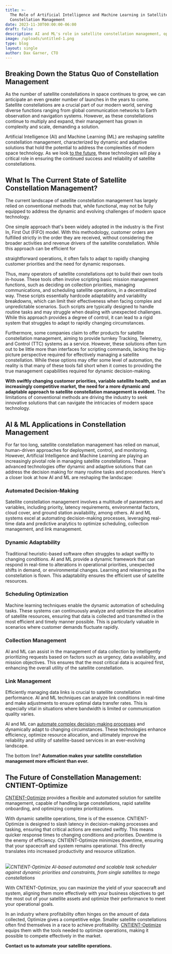 ```yaml
---
title: >-
  The Role of Artificial Intelligence and Machine Learning in Satellite
  Constellation Management
date: 2023-11-30T00:00:00-06:00
draft: false
description: AI and ML's role in satellite constellation management, optimizing decisions and resource allocation for efficient space operations.
image: /uploads/untitled-1.png
type: blog
layout: single
author: Dax Garner, CTO
---
```

## Breaking Down the Status Quo of Constellation Management

As the number of satellite constellations in space continues to grow, we can anticipate an even greater number of launches in the years to come. Satellite constellations are a crucial part of our modern world, serving diverse functions ranging from global communication networks to Earth observation and navigation systems. However, as these constellations continue to multiply and expand, their management has grown in complexity and scale, demanding a solution.

Artificial Intelligence (AI) and Machine Learning (ML) are reshaping satellite constellation management, characterized by dynamic and adaptive solutions that hold the potential to address the complexities of modern space technology. As we look [to the future](https://cognitivespace.com/blog/automated-satellite-operations-pioneering-the-future-of-constellation-management/), these technologies will play a critical role in ensuring the continued success and reliability of satellite constellations.

## What Is The Current State of Satellite Constellation Management?

The current landscape of satellite constellation management has largely relied on conventional methods that, while functional, may not be fully equipped to address the dynamic and evolving challenges of modern space technology.

One simple approach that's been widely adopted in the industry is the First In, First Out (FIFO) model. With this methodology, customer orders are fulfilled strictly in the order they are received, without considering the broader activities and revenue drivers of the satellite constellation. While this approach can be efficient for

straightforward operations, it often fails to adapt to rapidly changing customer priorities and the need for dynamic responses.

Thus, many operators of satellite constellations opt to build their own tools in-house. These tools often involve scripting basic mission management functions, such as deciding on collection priorities, managing communications, and scheduling satellite operations, in a decentralized way. These scripts essentially hardcode adaptability and variability breakdowns, which can limit their effectiveness when facing complex and unpredictable scenarios. Such scripts are typically designed to handle routine tasks and may struggle when dealing with unexpected challenges. While this approach provides a degree of control, it can lead to a rigid system that struggles to adapt to rapidly changing circumstances.

Furthermore, some companies claim to offer products for satellite constellation management, aiming to provide turnkey Tracking, Telemetry, and Control (TTC) systems as a service. However, these solutions often turn out to be little more than interfaces for scripting commands, lacking the big-picture perspective required for effectively managing a satellite constellation. While these options may offer some level of automation, the reality is that many of these tools fall short when it comes to providing the true management capabilities required for dynamic decision-making.

**With swiftly changing customer priorities, variable satellite health, and an increasingly competitive market, the need for a more dynamic and adaptable approach to satellite constellation management is evident.** The limitations of conventional methods are driving the industry to seek innovative solutions that can navigate the intricacies of modern space technology.

## AI & ML Applications in Constellation Management

For far too long, satellite constellation management has relied on manual, human-driven approaches for deployment, control, and monitoring. However, Artificial Intelligence and Machine Learning are playing an increasingly pivotal role in managing satellite constellations. These advanced technologies offer dynamic and adaptive solutions that can address the decision making for many routine tasks and procedures. Here's a closer look at how AI and ML are reshaping the landscape:

### Automated Decision-Making

Satellite constellation management involves a multitude of parameters and variables, including priority, latency requirements, environmental factors, cloud cover, and ground station availability, among others. AI and ML systems excel at automating decision-making processes, leveraging real-time data and predictive analytics to optimize scheduling, collection management, and link management.

### Dynamic Adaptability

Traditional heuristic-based software often struggles to adapt swiftly to changing conditions. AI and ML provide a dynamic framework that can respond in real-time to alterations in operational priorities, unexpected shifts in demand, or environmental changes. Learning and relearning as the constellation is flown. This adaptability ensures the efficient use of satellite resources.

### Scheduling Optimization

Machine learning techniques enable the dynamic automation of scheduling tasks. These systems can continuously analyze and optimize the allocation of satellite resources, ensuring that data is collected and transmitted in the most efficient and timely manner possible. This is particularly valuable in scenarios where customer demands fluctuate rapidly.

### Collection Management

AI and ML can assist in the management of data collection by intelligently prioritizing requests based on factors such as urgency, data availability, and mission objectives. This ensures that the most critical data is acquired first, enhancing the overall utility of the satellite constellation.

### Link Management

Efficiently managing data links is crucial to satellite constellation performance. AI and ML techniques can analyze link conditions in real-time and make adjustments to ensure optimal data transfer rates. This is especially vital in situations where bandwidth is limited or communication quality varies.

AI and ML can [automate complex decision-making processes](https://cognitivespace.com/blog/automated-satellite-operations-pioneering-the-future-of-constellation-management/) and dynamically adapt to changing circumstances. These technologies enhance efficiency, optimize resource allocation, and ultimately improve the reliability and utility of satellite-based services in an ever-evolving landscape.

The bottom line? **Automation makes your satellite constellation management more efficient than ever.**

## The Future of Constellation Management: CNTIENT-Optimize

[CNTIENT-Optimize](https://www.cognitivespace.com/product/) provides a flexible and automated solution for satellite management, capable of handling large constellations, rapid satellite onboarding, and optimizing complex prioritizations.

With dynamic satellite operations, time is of the essence. CNTIENT-Optimize is designed to slash latency in decision-making processes and tasking, ensuring that critical actions are executed swiftly. This means quicker response times to changing conditions and priorities. Downtime is the enemy of efficiency. CNTIENT-Optimize minimizes downtime, ensuring that your spacecraft and system remains operational. This directly translates into increased productivity and resource utilization.

## <!-- notionvc: b1caf63c-b6f3-40a4-a646-0f6a0e82799d -->

![](/uploads/untitled-1.png)*CNTIENT-Optimize AI-based automated and scalable task scheduler against dynamic priorities and constraints, from single satellites to mega constellations*<!-- notionvc: 233e804a-90c2-4522-9192-1637c719157f -->

With CNTIENT-Optimize, you can maximize the yield of your spacecraft and system, aligning them more effectively with your business objectives to get the most out of your satellite assets and optimize their performance to meet your operational goals.

In an industry where profitability often hinges on the amount of data collected, Optimize gives a competitive edge. Smaller satellite constellations often find themselves in a race to achieve profitability. [CNTIENT-Optimize](https://www.cognitivespace.com/product/) equips them with the tools needed to optimize operations, making it possible to compete effectively in the market.

**Contact us to automate your satellite operations.**

<!-- notionvc: de0237cf-c9da-4765-840a-71800151ed61 -->

